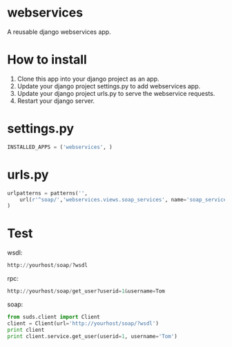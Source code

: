 webservices
===============================

A reusable django webservices app.

How to install
==============

1. Clone this app into your django project as an app.
2. Update your django project settings.py to add webservices app.
3. Update your django project urls.py to serve the webservice requests.
4. Restart your django server.

settings.py 
===========
```python
INSTALLED_APPS = ('webservices', )
```

urls.py
=======
```python
urlpatterns = patterns('',
    url(r'^soap/','webservices.views.soap_services', name='soap_services'), #Added here
)
```

Test
====
wsdl: 
```python
http://yourhost/soap/?wsdl
```
rpc: 
```python
http://yourhost/soap/get_user?userid=1&username=Tom
```
soap:
```python
from suds.client import Client
client = Client(url='http://yourhost/soap/?wsdl')
print client
print client.service.get_user(userid=1, username='Tom')
```



